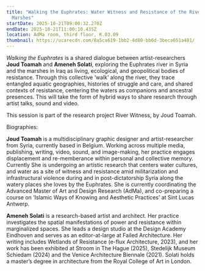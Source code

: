 ```yaml
---
title: "Walking the Euphrates: Water Witness and Resistance of the River and the
  Marshes"
startDate: 2025-10-21T09:00:32.270Z
endDate: 2025-10-21T11:00:10.435Z
location: AdMa room, third floor, K.03.09
thumbnail: https://ucarecdn.com/8a5ca619-1bb2-4d80-bb6d-3beca651a481/
---
```

*Walking the Euphrates* is a shared dialogue between artist-researchers **Joud Toamah** and **Ameneh Solati**, exploring the Euphrates river in Syria and the marshes in Iraq as living, ecological, and geopolitical bodies of resistance. Through this collective ‘walk’ along the river, they trace entangled aquatic geographies, histories of struggle and care, and shared contexts of resistance, centering the waters as companions and ancestral presences. This will take the form of hybrid ways to share research through artist talks, sound and video. 

This session is part of the research project River Witness, by Joud Toamah.

Biographies:

**Joud Toamah** is a multidisciplinary graphic designer and artist-researcher from Syria, currently based in Belgium. Working across multiple media, publishing, writing, video, sound, and image-making, her practice engages displacement and re-memberance within personal and collective memory. Currently She is undergoing an artistic research that centers water cultures, and water as a site of witness and resistance amid militarization and infrastructural violence during and in post-dictatorship Syria along the watery places she loves by the Euphrates. She is currently coordinating the Advanced Master of Art and Design Research (AdMa), and co-preparing a course on ‘Islamic Ways of Knowing and Aesthetic Practices’ at Sint Lucas Antwerp.

**Ameneh Solati** is a research-based artist and architect. Her practice investigates the spatial manifestations of power and resistance within marginalized spaces. She leads a design studio at the Design Academy Eindhoven and serves as an editor-at-large at Failed Architecture. Her writing includes Wetlands of Resistance (e-flux Architecture, 2023), and her work has been exhibited at Stroom in The Hague (2025), Stedelijk Museum Schiedam (2024) and the Venice Architecture Biennale (2021). Solati holds a master’s degree in architecture from the Royal College of Art in London.